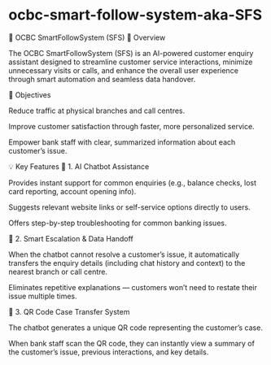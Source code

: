# ocbc-smart-follow-system-aka-SFS

🧠 OCBC SmartFollowSystem (SFS)
🌟 Overview

The OCBC SmartFollowSystem (SFS) is an AI-powered customer enquiry assistant designed to streamline customer service interactions, minimize unnecessary visits or calls, and enhance the overall user experience through smart automation and seamless data handover.

🎯 Objectives

Reduce traffic at physical branches and call centres.

Improve customer satisfaction through faster, more personalized service.

Empower bank staff with clear, summarized information about each customer’s issue.


💡 Key Features
🤖 1. AI Chatbot Assistance

Provides instant support for common enquiries (e.g., balance checks, lost card reporting, account opening info).

Suggests relevant website links or self-service options directly to users.

Offers step-by-step troubleshooting for common banking issues.


🔄 2. Smart Escalation & Data Handoff

When the chatbot cannot resolve a customer’s issue, it automatically transfers the enquiry details (including chat history and context) to the nearest branch or call centre.

Eliminates repetitive explanations — customers won’t need to restate their issue multiple times.


🧾 3. QR Code Case Transfer System

The chatbot generates a unique QR code representing the customer’s case.

When bank staff scan the QR code, they can instantly view a summary of the customer’s issue, previous interactions, and key details.

